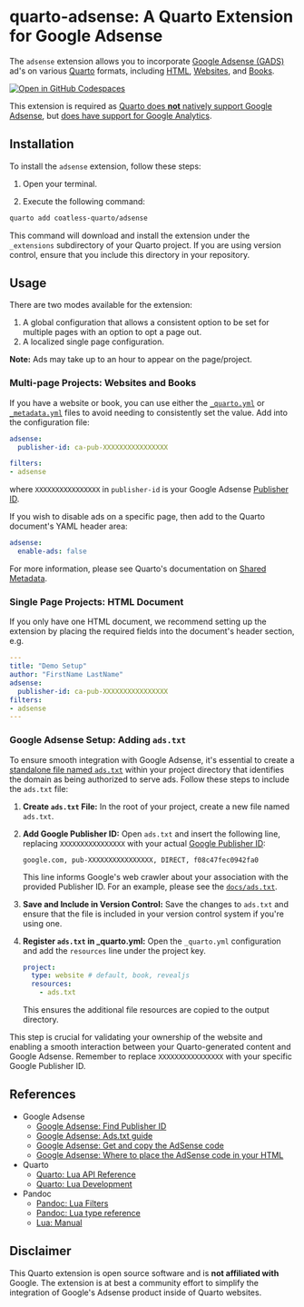 # quarto-adsense: A Quarto Extension for Google Adsense

The `adsense` extension allows you to incorporate [Google Adsense (GADS)](https://adsense.google.com/start/) ad's on various [Quarto](https://quarto.org/) formats, including [HTML](https://quarto.org/docs/output-formats/html-basics.html), [Websites](https://quarto.org/docs/websites/), and [Books](https://quarto.org/docs/books). 

[![Open in GitHub Codespaces](https://github.com/codespaces/badge.svg)](https://codespaces.new/coatless-quarto/adsense)

This extension is required as [Quarto does **not** natively support Google Adsense](https://github.com/quarto-dev/quarto-cli/discussions/2898#discussioncomment-3905621), but [does have support for Google Analytics](https://quarto.org/docs/websites/website-tools.html#google-analytics).

## Installation

To install the `adsense` extension, follow these steps:

1. Open your terminal.

2. Execute the following command:

```bash
quarto add coatless-quarto/adsense
```

This command will download and install the extension under the `_extensions` subdirectory of your Quarto project. If you are using version control, ensure that you include this directory in your repository.

## Usage

There are two modes available for the extension: 

1. A global configuration that allows a consistent option to be set for multiple pages with an option to opt a page out.
2. A localized single page configuration.

**Note:** Ads may take up to an hour to appear on the page/project.

### Multi-page Projects: Websites and Books

If you have a website or book, you can use either the [`_quarto.yml`](https://quarto.org/docs/projects/quarto-projects.html#project-metadata) or [`_metadata.yml`](https://quarto.org/docs/projects/quarto-projects.html#directory-metadata) files to avoid needing to consistently set the value. Add into the configuration file: 

```yml
adsense:
  publisher-id: ca-pub-XXXXXXXXXXXXXXXX

filters:
- adsense
```

where `XXXXXXXXXXXXXXXX` in `publisher-id` is your Google Adsense [Publisher ID](https://support.google.com/adsense/answer/105516?hl=en).

If you wish to disable ads on a specific page, then add to the Quarto document's YAML header area:

```yml
adsense:
  enable-ads: false
```

For more information, please see Quarto's documentation on [Shared Metadata](https://quarto.org/docs/projects/quarto-projects.html#shared-metadata).

### Single Page Projects: HTML Document

If you only have one HTML document, we recommend setting up the extension by placing the required fields into the document's header section, e.g.

```yml
---
title: "Demo Setup"
author: "FirstName LastName"
adsense:
  publisher-id: ca-pub-XXXXXXXXXXXXXXXX
filters:
- adsense
---
```

### Google Adsense Setup: Adding `ads.txt`

To ensure smooth integration with Google Adsense, it's essential to create a [standalone file named `ads.txt`](https://support.google.com/adsense/answer/12171612) within your project directory that identifies the domain as being authorized to serve ads. Follow these steps to include the `ads.txt` file:

1. **Create `ads.txt` File:**
   In the root of your project, create a new file named `ads.txt`.

2. **Add Google Publisher ID:**
   Open `ads.txt` and insert the following line, replacing `XXXXXXXXXXXXXXXX` with your actual [Google Publisher ID](https://support.google.com/adsense/answer/105516?hl=en):

   ```
   google.com, pub-XXXXXXXXXXXXXXXX, DIRECT, f08c47fec0942fa0
   ```

   This line informs Google's web crawler about your association with the provided Publisher ID. For an example, please see the [`docs/ads.txt`](https://github.com/coatless-quarto/adsense/blob/main/README.md).

3. **Save and Include in Version Control:**
   Save the changes to `ads.txt` and ensure that the file is included in your version control system if you're using one.

4. **Register `ads.txt` in _quarto.yml:**
   Open the `_quarto.yml` configuration and add the `resources` line under the project key.

   ```yaml
   project:
     type: website # default, book, revealjs
     resources:
       - ads.txt 
   ```

   This ensures the additional file resources are copied to the output directory. 

This step is crucial for validating your ownership of the website and enabling a smooth interaction between your Quarto-generated content and Google Adsense. Remember to replace `XXXXXXXXXXXXXXXX` with your specific Google Publisher ID.

## References

- Google Adsense
    - [Google Adsense: Find Publisher ID](https://support.google.com/adsense/answer/105516?hl=en)
    - [Google Adsense: Ads.txt guide](https://support.google.com/adsense/answer/12171612)
    - [Google Adsense: Get and copy the AdSense code](https://support.google.com/adsense/answer/9274019?hl=en)
    - [Google Adsense: Where to place the AdSense code in your HTML](https://support.google.com/adsense/answer/9274516?sjid=14850419192472362507-NC)
- Quarto
    - [Quarto: Lua API Reference](https://quarto.org/docs/extensions/lua-api.html)
    - [Quarto: Lua Development](https://quarto.org/docs/extensions/lua.html)
- Pandoc
    - [Pandoc: Lua Filters](https://pandoc.org/lua-filters.html)
    - [Pandoc: Lua type reference](https://pandoc.org/lua-filters.html#lua-type-reference)
    - [Lua: Manual](https://www.lua.org/manual/5.4/)

## Disclaimer

This Quarto extension is open source software and is **not affiliated with** Google. The extension is at best a community effort to simplify the integration of Google's Adsense product inside of Quarto websites.
